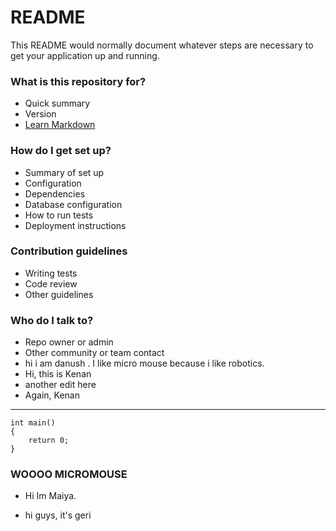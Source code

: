 # README #

This README would normally document whatever steps are necessary to get your application up and running.

### What is this repository for? ###

* Quick summary
* Version
* [Learn Markdown](https://bitbucket.org/tutorials/markdowndemo)

### How do I get set up? ###

* Summary of set up
* Configuration
* Dependencies
* Database configuration
* How to run tests
* Deployment instructions

### Contribution guidelines ###

* Writing tests
* Code review
* Other guidelines

### Who do I talk to? ###

* Repo owner or admin
* Other community or team contact
* hi i am danush . I like micro mouse because i like robotics.
* Hi, this is Kenan
* another edit here
* Again, Kenan
-------

````
int main()
{
	return 0;
}
````

### WOOOO MICROMOUSE


* Hi Im Maiya.

* hi guys, it's geri
